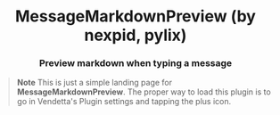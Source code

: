 <div align="center">
    <h1>MessageMarkdownPreview (by nexpid, pylix)</h1>
    <h3>Preview markdown when typing a message</h3>
</div>

> **Note**
> This is just a simple landing page for **MessageMarkdownPreview**. The proper way to load this plugin is to go in Vendetta's Plugin settings and tapping the plus icon.
